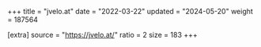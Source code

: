 +++
title = "jvelo.at"
date = "2022-03-22"
updated = "2024-05-20"
weight = 187564

[extra]
source = "https://jvelo.at/"
ratio = 2
size = 183
+++
